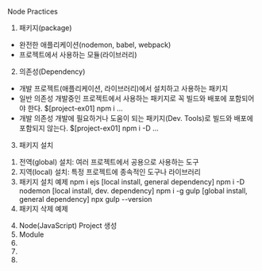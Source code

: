 Node Practices

1.  패키지(package)
-   완전한 애플리케이션(nodemon, babel, webpack)
-   프로젝트에서 사용하는 모듈(라이브러리)

2.  의존성(Dependency)
-   개발 프로젝트(애플리케이션, 라이브러리)에서 설치하고 사용하는 패키지
-   일반 의존성
        개발중인 프로젝트에서 사용하는 패키지로 꼭 빌드와 배포에 포함되어야 한다.
        $[project-ex01] npm i ...
-   개발 의존성
        개발에 필요하거나 도움이 되는 패키지(Dev. Tools)로 빌드와 배포에 포함되지 않는다.
        $[project-ex01] npm i -D ...

3.  패키지 설치
1)  전역(global) 설치: 여러 프로젝트에서 공용으로 사용하는 도구
2)  지역(local)  설치: 특정 프로젝트에 종속적인 도구나 라이브러리
3)  패키지 설치 예제
        npm i ejs          [local install, general dependency]
        npm i -D nodemon   [local install, dev. dependency]
        npm i -g gulp      [global install, general dependency]
        npx gulp --version
4)  패키지 삭제 예제

4.  Node(JavaScript) Project 생성
5.  Module
6.
7.
8.